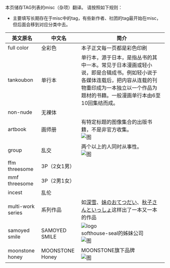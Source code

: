 本页储存TAG列表的misc（杂项）翻译。
请按照如下规则：
* 主要填写长期存在于misc中的tag，有些新作者、社团的tag最开始在misc，但后面会移到对应分类中去。

| 英文原名 | 中文名 | 简介 |
| -------- | ---------------------- | ---------------------------------------- |
| full color | 全彩色 | 本子正文每一页都是彩色印刷 |
| tankoubon | 单行本 | 单行本，源于日本，是指丛书的其中一本。常见于日本漫画或轻小说，即是合辑成书。例如轻小说于各媒体连载后，把内容从连载的刊物重印成为一本独立以一个作品为题材的书籍。一般漫画单行本由6至10回集结而成。 |
| non-nude | 无裸体 | |
| artbook | 画师册 | 有特定标题的图像集合的出版书籍，不是非官方收集。<br>![图](http://exhentai.org/t/3b/7c/3b7cf59d56240435702abe0271616d86583d6891-844895-1641-2340-jpg_l.jpg) |
| group | 乱交 | 两个以上的人同时从事性。<br>![图](http://exhentai.org/t/eb/8a/eb8a92af97e65f81c552ca217fea67262afa0e24-2159382-1381-2000-jpg_l.jpg) |
| ffm threesome | 3P（2女1男） | |
| mmf threesome | 3P（2男1女） | |
| incest | 乱伦 | |
| multi-work series | 系列作品 | 如[深雪](http://exhentai.org/?f_doujinshi=0&f_manga=0&f_artistcg=0&f_gamecg=0&f_western=0&f_non-h=0&f_imageset=0&f_cosplay=0&f_asianporn=0&f_misc=0&f_search=%22Deep+Snow%22+language%3Achinese%24&f_apply=Apply+Filter&advsearch=1&f_sname=on&f_stags=on&f_sh=on&f_srdd=2)、[妹のおてつだい](http://exhentai.org/?f_doujinshi=0&f_manga=0&f_artistcg=0&f_gamecg=0&f_western=0&f_non-h=0&f_imageset=0&f_cosplay=0&f_asianporn=0&f_misc=0&f_search=%22Imouto+no+Otetsudai%22+language%3Achinese%24&f_apply=Apply+Filter&advsearch=1&f_sname=on&f_stags=on&f_sh=on&f_srdd=2)、[秋子さんといっしょ](http://exhentai.org/?f_doujinshi=0&f_manga=0&f_artistcg=0&f_gamecg=0&f_western=0&f_non-h=0&f_imageset=0&f_cosplay=0&f_asianporn=0&f_misc=0&f_search=%22Akiko-san+to+Issho%22+language%3Achinese%24&f_apply=Apply+Filter&advsearch=1&f_sname=on&f_stags=on&f_sh=on&f_srdd=2)这样出了一本又一本的作品 |
| samoyed smile | SAMOYED SMILE | ![logo](http://samoyed-smile.com/img/top/topic17.jpg)<br>softhouse-seal的姊妹公司<br>![图](http://exhentai.org/t/10/c0/10c01a35cb889b68e48675b8660071adb2557b40-833357-1000-700-jpg_250.jpg) |
| moonstone honey | MOONSTONE Honey | MOONSTONE旗下品牌<br>![图](http://exhentai.org/t/4d/ab/4dab0cd6676d786afeea0ef64451410c9d12f94d-237009-500-715-jpg_250.jpg)